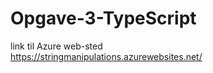 # Opgave-3-TypeScript

link til Azure web-sted<br/>
https://stringmanipulations.azurewebsites.net/ 
